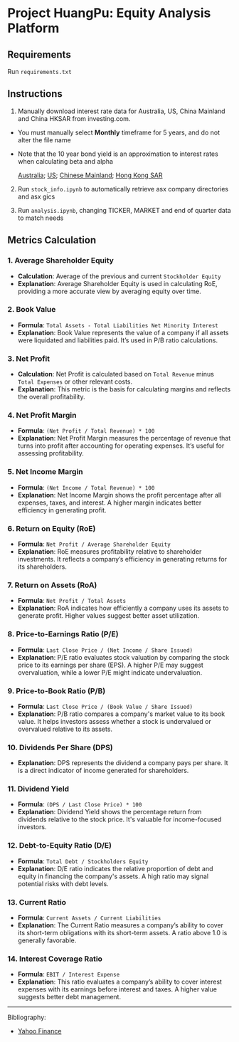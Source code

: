 # Project HuangPu: Equity Analysis Platform


## Requirements
Run ```requirements.txt```

## Instructions

1. Manually download interest rate data for Australia, US, China Mainland and China HKSAR from investing.com.

* You must manually select **Monthly** timeframe for 5 years, and do not alter the file name

* Note that the 10 year bond yield is an approximation to interest rates when calculating beta and alpha

   [Australia](https://au.investing.com/rates-bonds/australia-10-year-bond-yield-historical-data);
   [US](https://au.investing.com/rates-bonds/u.s.-10-year-bond-yield-historical-data); [Chinese Mainland](https://au.investing.com/rates-bonds/china-10-year-bond-yield-historical-data); [Hong Kong SAR](https://au.investing.com/rates-bonds/hong-kong-10-year-bond-yield-historical-data)


2. Run `stock_info.ipynb` to automatically retrieve asx company directories and asx gics

3. Run `analysis.ipynb`, changing TICKER, MARKET and end of quarter data to match needs

## Metrics Calculation

### 1. **Average Shareholder Equity**
   - **Calculation**: Average of the previous and current `Stockholder Equity`
   - **Explanation**: Average Shareholder Equity is used in calculating RoE, providing a more accurate view by averaging equity over time.

### 2. **Book Value**
   - **Formula**: `Total Assets - Total Liabilities Net Minority Interest`
   - **Explanation**: Book Value represents the value of a company if all assets were liquidated and liabilities paid. It’s used in P/B ratio calculations.

### 3. **Net Profit**
   - **Calculation**: Net Profit is calculated based on `Total Revenue` minus `Total Expenses` or other relevant costs.
   - **Explanation**: This metric is the basis for calculating margins and reflects the overall profitability.

### 4. **Net Profit Margin**
   - **Formula**: `(Net Profit / Total Revenue) * 100`
   - **Explanation**: Net Profit Margin measures the percentage of revenue that turns into profit after accounting for operating expenses. It’s useful for assessing profitability.

### 5. **Net Income Margin**
   - **Formula**: `(Net Income / Total Revenue) * 100`
   - **Explanation**: Net Income Margin shows the profit percentage after all expenses, taxes, and interest. A higher margin indicates better efficiency in generating profit.

### 6. **Return on Equity (RoE)**
   - **Formula**: `Net Profit / Average Shareholder Equity`
   - **Explanation**: RoE measures profitability relative to shareholder investments. It reflects a company’s efficiency in generating returns for its shareholders.

### 7. **Return on Assets (RoA)**
   - **Formula**: `Net Profit / Total Assets`
   - **Explanation**: RoA indicates how efficiently a company uses its assets to generate profit. Higher values suggest better asset utilization.

### 8. **Price-to-Earnings Ratio (P/E)**
   - **Formula**: `Last Close Price / (Net Income / Share Issued)`
   - **Explanation**: P/E ratio evaluates stock valuation by comparing the stock price to its earnings per share (EPS). A higher P/E may suggest overvaluation, while a lower P/E might indicate undervaluation.

### 9. **Price-to-Book Ratio (P/B)**
   - **Formula**: `Last Close Price / (Book Value / Share Issued)`
   - **Explanation**: P/B ratio compares a company's market value to its book value. It helps investors assess whether a stock is undervalued or overvalued relative to its assets.

### 10. **Dividends Per Share (DPS)**
   - **Explanation**: DPS represents the dividend a company pays per share. It is a direct indicator of income generated for shareholders.

### 11. **Dividend Yield**
   - **Formula**: `(DPS / Last Close Price) * 100`
   - **Explanation**: Dividend Yield shows the percentage return from dividends relative to the stock price. It's valuable for income-focused investors.

### 12. **Debt-to-Equity Ratio (D/E)**
   - **Formula**: `Total Debt / Stockholders Equity`
   - **Explanation**: D/E ratio indicates the relative proportion of debt and equity in financing the company's assets. A high ratio may signal potential risks with debt levels.

### 13. **Current Ratio**
   - **Formula**: `Current Assets / Current Liabilities`
   - **Explanation**: The Current Ratio measures a company’s ability to cover its short-term obligations with its short-term assets. A ratio above 1.0 is generally favorable.

### 14. **Interest Coverage Ratio**
   - **Formula**: `EBIT / Interest Expense`
   - **Explanation**: This ratio evaluates a company’s ability to cover interest expenses with its earnings before interest and taxes. A higher value suggests better debt management.


---

Bibliography:

- [Yahoo Finance](https://au.finance.yahoo.com/)